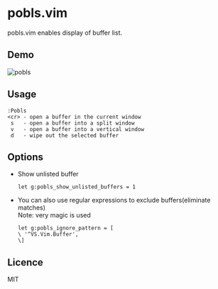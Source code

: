 # pobls.vim
pobls.vim enables display of buffer list.

## Demo
![pobls](https://user-images.githubusercontent.com/58209438/114305090-9450ba80-9b11-11eb-8a9e-0978f6779d3b.gif)

## Usage

```
:Pobls
<cr> - open a buffer in the current window
 s   - open a buffer into a split window
 v   - open a buffer into a vertical window
 d   - wipe out the selected buffer
```

## Options
- Show unlisted buffer
  ```vim
  let g:pobls_show_unlisted_buffers = 1 
  ```
- You can also use regular expressions to exclude buffers(eliminate matches)<br>
  Note: very magic is used
  ```vim
  let g:pobls_ignore_pattern = [
  \ '^VS.Vim.Buffer',
  \]
  ```

## Licence
MIT
